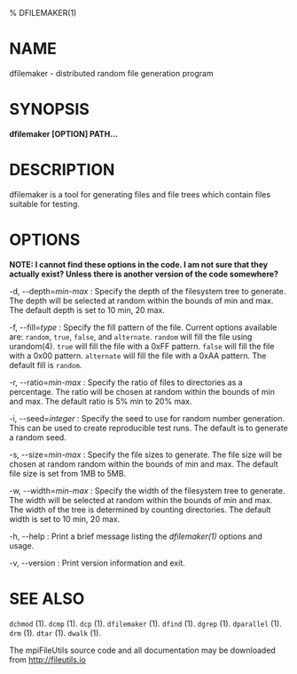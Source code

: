 % DFILEMAKER(1)

# NAME

dfilemaker - distributed random file generation program

# SYNOPSIS

**dfilemaker [OPTION] PATH...**

# DESCRIPTION
dfilemaker is a tool for generating files and file trees which contain files
suitable for testing.

# OPTIONS

**NOTE: I cannot find these options in the code. I am not sure that they actually exist? Unless there is another version of the code somewhere?**

-d, \--depth=*min*-*max*
:   Specify the depth of the filesystem tree to generate. The depth will be
    selected at random within the bounds of min and max. The default depth
    is set to 10 min, 20 max.

-f, \--fill=*type*
:   Specify the fill pattern of the file. Current options available are:
    `random`, `true`, `false`, and `alternate`. `random` will fill the file
    using urandom(4). `true` will fill the file with a 0xFF pattern. `false`
    will fill the file with a 0x00 pattern. `alternate` will fill the file
    with a 0xAA pattern. The default fill is `random`.

-r, \--ratio=*min*-*max*
:   Specify the ratio of files to directories as a percentage. The ratio will
    be chosen at random within the bounds of min and max. The default ratio
    is 5% min to 20% max.

-i, \--seed=*integer*
:   Specify the seed to use for random number generation. This can be used to
    create reproducible test runs. The default is to generate a random seed.

-s, \--size=*min*-*max*
:   Specify the file sizes to generate. The file size will be chosen at random
    random within the bounds of min and max. The default file size is set from
    1MB to 5MB.

-w, \--width=*min*-*max*
:   Specify the width of the filesystem tree to generate. The width will be
    selected at random within the bounds of min and max. The width of the
    tree is determined by counting directories. The default width is set to
    10 min, 20 max.

-h, \--help
:   Print a brief message listing the *dfilemaker(1)* options and usage.

-v, \--version
:   Print version information and exit.

# SEE ALSO

`dchmod` (1).
`dcmp` (1).
`dcp` (1).
`dfilemaker` (1).
`dfind` (1).
`dgrep` (1).
`dparallel` (1).
`drm` (1).
`dtar` (1).
`dwalk` (1).

The mpiFileUtils source code and all documentation may be downloaded from
<http://fileutils.io>
